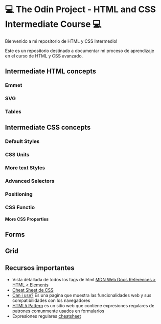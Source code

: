 # 💻 The Odin Project - HTML and CSS Intermediate Course 💻

Bienvenido a mi repositorio de HTML y CSS Intermedio!

Este es un repositorio destinado a documentar mi proceso de aprendizaje en el curso de HTML y CSS avanzado.

## Intermediate HTML concepts

### Emmet

### SVG

### Tables

## Intermediate CSS concepts

### Default Styles

### CSS Units

### More text Styles

### Advanced Selectors

### Positioning

### CSS Functio


#### More CSS Properties


## Forms

## Grid

## Recursos importantes
- Vista detallada de todos los tags de html [MDN Web Docs References > HTML > Elements](https://developer.mozilla.org/en-US/docs/Web/HTML/Element)
- [Cheat Sheet de CSS](https://htmlcheatsheet.com/css/)
- [Can i use?](https://caniuse.com/) Es una pagina que muestra las funcionalidades web y sus compatibilidades con los navegadores
- [HTML5 Pattern]() es un sitio web que contiene expresiones regulares de patrones comunmente usados en formularios
- Expresiones regulares [cheatsheet](https://github.com/niklongstone/regular-expression-cheat-sheet)







